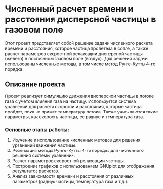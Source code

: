 # Численный расчет времени и расстояния дисперсной частицы в газовом поле

Этот проект представляет собой решение задачи численного расчета времени и расстояния, которое частица пролетела в сопле, а также расчет параметров скоростной релаксации дисперсной частицы (железо) в постоянном газовом поле (воздух). Для решения задачи использованы численные методы, в том числе метод Рунге-Кутты 4-го порядка. 

## Описание проекта

Проект реализует симуляцию движения дисперсной частицы в потоке газа с учетом влияния газа на частицу. Используется система уравнений для расчета скорости и расстояния, которые частица пройдет, пока не примет температуру потока. Также учитываются такие параметры, как скорость частицы, ее радиус и температура газа.

### Основные этапы работы:

1. Изучение и использование численных методов для решения уравнений движения частицы.
2. Реализация метода Рунге-Кутты 4-го порядка для численного решения системы уравнений.
3. Расчет параметров скоростной релаксации частицы.
4. Построение графиков с использованием GNUplot для отображения результатов расчетов.
5. Анализ зависимости времени и расстояния от различных параметров (радиус частицы, температура газа и т.д.).
